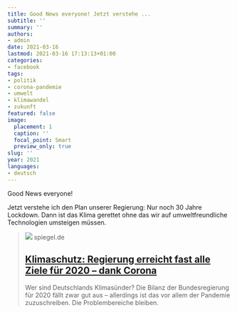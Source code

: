 ```yaml
---
title: Good News everyone! Jetzt verstehe ...
subtitle: ''
summary: ''
authors:
- admin
date: 2021-03-16
lastmod: 2021-03-16 17:13:13+01:00
categories:
- facebook
tags:
- politik
- corona-pandemie
- umwelt
- klimawandel
- zukunft
featured: false
image:
  placement: 1
  caption: ''
  focal_point: Smart
  preview_only: true
slug: ''
year: 2021
languages:
- deutsch
---
```


Good News everyone!

Jetzt verstehe ich den Plan unserer Regierung:
Nur noch 30 Jahre Lockdown. Dann ist das Klima gerettet ohne das wir auf umweltfreundliche Technologien umsteigen müssen.
> [![](https://cdn.prod.www.spiegel.de/images/84899a1c-eaa2-4f9d-8e8e-bf797227322d_w1200_r1.778_fpx46_fpy44.jpg)](https://www.spiegel.de/wirtschaft/soziales/klimaschutz-regierung-erreicht-fast-alle-ziele-fuer-2020-dank-corona-a-abc5b038-9b8f-4bb2-b817-f310e60626f7)
> spiegel.de
> ## [Klimaschutz: Regierung erreicht fast alle Ziele für 2020 – dank Corona](https://www.spiegel.de/wirtschaft/soziales/klimaschutz-regierung-erreicht-fast-alle-ziele-fuer-2020-dank-corona-a-abc5b038-9b8f-4bb2-b817-f310e60626f7)
>
>Wer sind Deutschlands Klimasünder? Die Bilanz der Bundesregierung für 2020 fällt zwar gut aus – allerdings ist das vor allem der Pandemie zuzuschreiben. Die Problembereiche bleiben.
